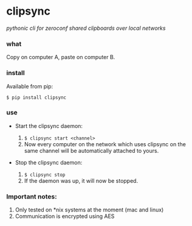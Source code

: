 # clipsync
*pythonic cli for zeroconf shared clipboards over local networks*

### what

Copy on computer A, paste on computer B.

### install

Available from pip:

`$ pip install clipsync`

### use

* Start the clipsync daemon:
	1. `$ clipsync start <channel>`
	2. Now every computer on the network which uses clipsync on the same channel will be automatically attached to yours.

* Stop the clipsync daemon:
	1. `$ clipsync stop`
	2. If the daemon was up, it will now be stopped.

### Important notes:
1. Only tested on *nix systems at the moment (mac and linux)
2. Communication is encrypted using AES
